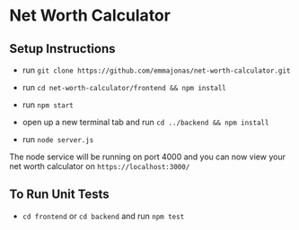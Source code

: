 # Net Worth Calculator

## Setup Instructions

- run `git clone https://github.com/emmajonas/net-worth-calculator.git`

- run `cd net-worth-calculator/frontend && npm install`

- run `npm start`

- open up a new terminal tab and run `cd ../backend && npm install`

- run `node server.js`

The node service will be running on port 4000 and you can now view your net worth calculator on `https://localhost:3000/`

## To Run Unit Tests

- `cd frontend` or `cd backend` and run `npm test`
